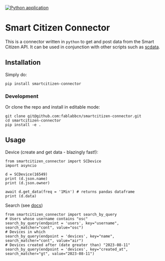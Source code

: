 [![Python application](https://github.com/fablabbcn/smartcitizen-connector/actions/workflows/python-app.yml/badge.svg)](https://github.com/fablabbcn/smartcitizen-connector/actions/workflows/python-app.yml)

# Smart Citizen Connector

This is a connector written in `python` to get and post data from the Smart Citizen API. It can be used in conjunction with other scripts such as [scdata](https://github.com/fablabbcn/smartcitizen-data).

## Installation

Simply do:

```
pip install smartcitizen-connector
```

### Development

Or clone the repo and install in editable mode:

```
git clone git@github.com:fablabbcn/smartcitizen-connector.git
cd smartcitizen-connector
pip install -e .
```

## Usage

Device (create and get data - blazingly fast!):

```
from smartcitizen_connector import SCDevice
import asyncio

d = SCDevice(16549)
print (d.json.name)
print (d.json.owner)

await d.get_data(freq = '1Min') # returns pandas dataframe
print (d.data)
```

Search (see [docs](https://developer.smartcitizen.me/#basic-searching))

```
from smartcitizen_connector import search_by_query
# Users whose username contains "osc"
search_by_query(endpoint = 'users', key="username", search_matcher="cont", value="osc")
# Devices in which
search_by_query(endpoint = 'devices', key="name", search_matcher="cont", value="air")
# Devices created after (date greater than) "2023-08-11"
search_by_query(endpoint = 'devices', key="created_at", search_matcher="gt", value="2023-08-11")
```
